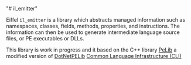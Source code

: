 "# il_emitter" 

Eiffel `il_emitter` is a library which abstracts managed information such as namespaces, classes, fields, methods, properties, and instructions. 
The information can then be used to generate intermediate language source files, or PE executables or DLLs.

This library is work in progress and it based on the C++ library
[PeLib](https://github.com/rochus-keller/PeLib) a modified version of
[DotNetPELib](https://github.com/LADSoft/DotNetPELib) 
[Common Language Infrastructure (CLI)](https://www.ecma-international.org/wp-content/uploads/ECMA-335_6th_edition_june_2012.pdf)


